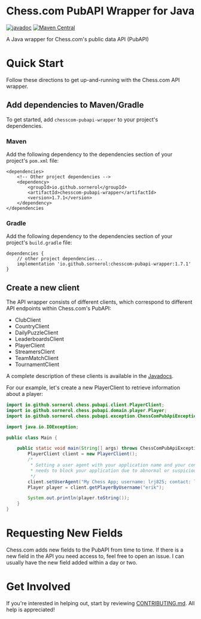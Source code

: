 # Chess.com PubAPI Wrapper for Java
[![javadoc](https://javadoc.io/badge2/io.github.sornerol/chesscom-pubapi-wrapper/javadoc.svg)](https://javadoc.io/doc/io.github.sornerol/chesscom-pubapi-wrapper)
[![Maven Central](https://maven-badges.herokuapp.com/maven-central/io.github.sornerol/chesscom-pubapi-wrapper/badge.svg)](https://maven-badges.herokuapp.com/maven-central/io.github.sornerol/chesscom-pubapi-wrapper)

A Java wrapper for Chess.com's public data API (PubAPI)

# Quick Start
Follow these directions to get up-and-running with the Chess.com API wrapper.

## Add dependencies to Maven/Gradle
To get started, add `chesscom-pubapi-wrapper` to your project's dependencies.

### Maven
Add the following dependency to the dependencies section of your project's `pom.xml` file:
```
<dependencies>
    <!-- Other project dependencies -->
    <dependency>
        <groupId>io.github.sornerol</groupId>
        <artifactId>chesscom-pubapi-wrapper</artifactId>
        <version>1.7.1</version>
    </dependency>
</dependencies
```
### Gradle
Add the following dependency to the dependencies section of your project's `build.gradle` file:
```
dependencies {
    // other project dependencies...
    implementation 'io.github.sornerol:chesscom-pubapi-wrapper:1.7.1'
}
```

## Create a new client
The API wrapper consists of different clients, which correspond to different API endpoints within Chess.com's PubAPI:
- ClubClient
- CountryClient
- DailyPuzzleClient
- LeaderboardsClient
- PlayerClient
- StreamersClient
- TeamMatchClient
- TournamentClient

A complete description of these clients is available in the [Javadocs](https://javadoc.io/doc/io.github.sornerol/chesscom-pubapi-wrapper).

For our example, let's create a new PlayerClient to retrieve information about a player:
```java
import io.github.sornerol.chess.pubapi.client.PlayerClient;
import io.github.sornerol.chess.pubapi.domain.player.Player;
import io.github.sornerol.chess.pubapi.exception.ChessComPubApiException;

import java.io.IOException;

public class Main {

    public static void main(String[] args) throws ChessComPubApiException, IOException {
        PlayerClient client = new PlayerClient();
        /*
         * Setting a user agent with your application name and your contact info is highly recommended in case Chess.com
         * needs to block your application due to abnormal or suspicious activity.
         */
        client.setUserAgent("My Chess App; username: lrj825; contact: lrj825@example.com");
        Player player = client.getPlayerByUsername("erik");

        System.out.println(player.toString());
    }
}
```

# Requesting New Fields
Chess.com adds new fields to the PubAPI from time to time. If there is a new field in the API you need access to, feel free to open an issue. I can usually have the new field added within a day or two.

# Get Involved
If you're interested in helping out, start by reviewing [CONTRIBUTING.md](https://github.com/sornerol/chess-com-pubapi-java-wrapper/blob/main/CONTRIBUTING.md). All help is appreciated!
